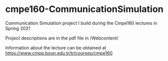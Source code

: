 # cmpe160-CommunicationSimulation
Communication Simulation project I build during the Cmpe160 lectures in Spring 2021

Project descriptions are in the pdf file in /Webcontent/

Information about the lecture can be obtained at https://www.cmpe.boun.edu.tr/tr/courses/cmpe160
